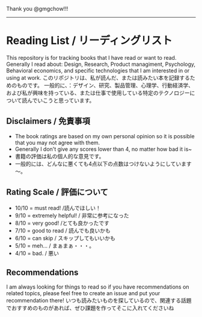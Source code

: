 Thank you @gmgchow!!!

---

# Reading List / リーディングリスト

This repository is for tracking books that I have read or want to read. Generally I read about: Design, Research, Product managiment, Psychology, Behavioral economics, and specific technologies that I am interested in or using at work.
このリポジトリは、私が読んだ、または読みたい本を記録するためのものです。 一般的に、：デザイン、研究、製品管理、心理学、行動経済学、および私が興味を持っている、または仕事で使用している特定のテクノロジーについて読んでいこうと思っています。


## Disclaimers / 免責事項

- The book ratings are based on my own personal opinion so it is possible that you may not agree with them.
-  Generally I don't give any scores lower than 4, no matter how bad it is~
-  書籍の評価は私の個人的な意見です。
-  一般的には、どんなに悪くても4点以下の点数はつけないようにしています～。


## Rating Scale / 評価について

- 10/10 = must read! /読んでほしい！
- 9/10 = extremely helpful! / 非常に参考になった
- 8/10 = very good! /とても良かったです
- 7/10 = good to read / 読んでも良いかも
- 6/10 = can skip / スキップしてもいいかも
- 5/10 = meh... / まぁまぁ・・・。
- 4/10 = bad. / 悪い


## Recommendations

I am always looking for things to read so if you have recommendations on related topics, please feel free to create an issue and put your recommendation there!
いつも読みたいものを探しているので、関連する話題でおすすめのものがあれば、ぜひ課題を作ってそこに入れてくださいね

